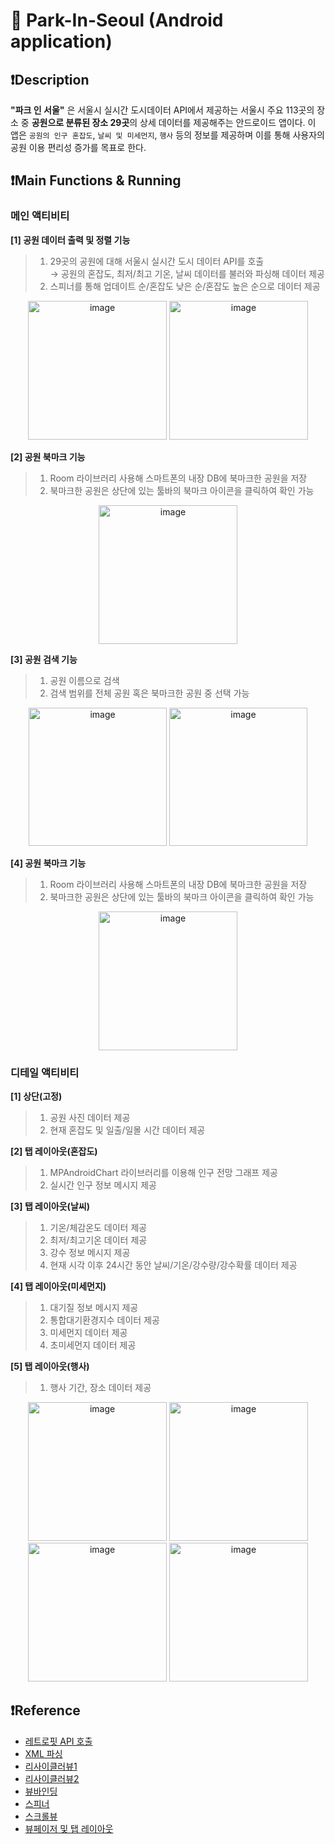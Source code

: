 # 🌳 Park-In-Seoul (Android application)

## ❗️Description
**"파크 인 서울"** 은 서울시 실시간 도시데이터 API에서 제공하는 서울시 주요 113곳의 장소 중 **공원으로 분류된 장소 29곳**의 상세 데이터를 제공해주는 안드로이드 앱이다. 이 앱은 `공원의 인구 혼잡도`, `날씨 및 미세먼지`, `행사` 등의 정보를 제공하며 이를 통해 사용자의 공원 이용 편리성 증가를 목표로 한다. 

## ❗Main Functions & Running
### 메인 액티비티
**[1] 공원 데이터 출력 및 정렬 기능**
> 1. 29곳의 공원에 대해 서울시 실시간 도시 데이터 API를 호출<br>
> → 공원의 혼잡도, 최저/최고 기온, 날씨 데이터를 불러와 파싱해 데이터 제공
> 2. 스피너를 통해 업데이트 순/혼잡도 낮은 순/혼잡도 높은 순으로 데이터 제공
<p align="center">
<img width="222" alt="image" src="https://github.com/chaeyoungeee/Park-In-Seoul/assets/102286483/3438cfe4-5a79-4927-b58b-58e79cdffdfc">
<img width="222" alt="image" src="https://github.com/chaeyoungeee/Park-In-Seoul/assets/102286483/265e85f5-240f-40e4-913f-94dc8d3cfa57">
</p>

**[2] 공원 북마크 기능**
> 1. Room 라이브러리 사용해 스마트폰의 내장 DB에 북마크한 공원을 저장
> 2. 북마크한 공원은 상단에 있는 툴바의 북마크 아이콘을 클릭하여 확인 가능
<p align="center">
<img width="222" alt="image" src="https://github.com/chaeyoungeee/Park-In-Seoul/assets/102286483/2fe2eb4f-cd95-4d3c-8041-fb0bf069cad5">
</p>

**[3] 공원 검색 기능**
> 1. 공원 이름으로 검색
> 2. 검색 범위를 전체 공원 혹은 북마크한 공원 중 선택 가능
<p align="center">
<img width="221" alt="image" src="https://github.com/chaeyoungeee/Park-In-Seoul/assets/102286483/ae0141ab-c9de-4603-ae09-6a2057502aed">
<img width="221" alt="image" src="https://github.com/chaeyoungeee/Park-In-Seoul/assets/102286483/41165a98-98fc-465b-8b48-b94778418775">
</p>

**[4] 공원 북마크 기능**
> 1. Room 라이브러리 사용해 스마트폰의 내장 DB에 북마크한 공원을 저장
> 2. 북마크한 공원은 상단에 있는 툴바의 북마크 아이콘을 클릭하여 확인 가능
<p align="center">
<img width="222" alt="image" src="https://github.com/chaeyoungeee/Park-In-Seoul/assets/102286483/d4394cbb-1c3f-4e7a-8eab-b3a697a5773d">
</p>

### 디테일 액티비티
**[1] 상단(고정)**
> 1. 공원 사진 데이터 제공
> 2. 현재 혼잡도 및 일출/일몰 시간 데이터 제공

**[2] 탭 레이아웃(혼잡도)**
> 1. MPAndroidChart 라이브러리를 이용해 인구 전망 그래프 제공
> 2. 실시간 인구 정보 메시지 제공
<p align="center">
  
**[3] 탭 레이아웃(날씨)**
> 1. 기온/체감온도 데이터 제공
> 2. 최저/최고기온 데이터 제공
> 3. 강수 정보 메시지 제공
> 4. 현재 시각 이후 24시간 동안 날씨/기온/강수량/강수확률 데이터 제공

**[4] 탭 레이아웃(미세먼지)**
> 1. 대기질 정보 메시지 제공
> 2. 통합대기환경지수 데이터 제공
> 3. 미세먼지 데이터 제공
> 4. 초미세먼지 데이터 제공

**[5] 탭 레이아웃(행사)**
> 1. 행사 기간, 장소 데이터 제공

<p align="center">
<img width="222" alt="image" src="https://github.com/chaeyoungeee/Park-In-Seoul/assets/102286483/15406a99-d0eb-4652-acd4-a3cb926742e7">
<img width="222" alt="image" src="https://github.com/chaeyoungeee/Park-In-Seoul/assets/102286483/e0c3c8dc-26a0-490f-9e78-e2462d0595e8">
  <img width="222" alt="image" src="https://github.com/chaeyoungeee/Park-In-Seoul/assets/102286483/1c692012-4366-4459-92dc-828569abb3d0">
<img width="222" alt="image" src="https://github.com/chaeyoungeee/Park-In-Seoul/assets/102286483/8c69820e-75b3-4e0d-adc0-9782d9e74299">
</p>

## ❗️Reference
- [레트로핏 API 호출](https://hello-bryan.tistory.com/507)<br>
- [XML 파싱](https://velog.io/@changhee09/%EC%95%88%EB%93%9C%EB%A1%9C%EC%9D%B4%EB%93%9C-XmlPullParser%EB%A5%BC-%EC%9D%B4%EC%9A%A9%ED%95%9C-XML-%ED%8C%8C%EC%8B%B1)<br>
- [리사이클러뷰1](https://uknowblog.tistory.com/29)<br>
- [리사이클러뷰2](https://notepad96.tistory.com/131)<br>
- [뷰바인딩](https://duckssi.tistory.com/42)<br>
- [스피너](https://magicalcode.tistory.com/entry/%EC%BD%94%ED%8B%80%EB%A6%B0-%EC%95%88%EB%93%9C%EB%A1%9C%EC%9D%B4%EB%93%9C-%EC%8A%A4%ED%94%BC%EB%84%88Spinner-%ED%95%9C%EB%B0%A9%EC%97%90-%EB%81%9D%EB%82%B4%EA%B8%B0)<br>
- [스크롤뷰](https://velog.io/@kimbsu00/Android-7)<br>
- [뷰페이저 및 탭 레이아웃](https://minchanyoun.tistory.com/126)



